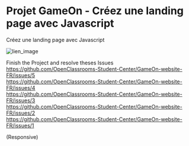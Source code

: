 # Projet GameOn - Créez une landing page avec Javascript

Créez une landing page avec Javascript

![lien_image](https://user.oc-static.com/upload/2021/12/15/16395717662959_HomePage.png)

Finish the Project and resolve theses Issues
<br>
https://github.com/OpenClassrooms-Student-Center/GameOn-website-FR/issues/5
<br>
https://github.com/OpenClassrooms-Student-Center/GameOn-website-FR/issues/4
<br>
https://github.com/OpenClassrooms-Student-Center/GameOn-website-FR/issues/3
<br>
https://github.com/OpenClassrooms-Student-Center/GameOn-website-FR/issues/2
<br>
https://github.com/OpenClassrooms-Student-Center/GameOn-website-FR/issues/1


(Responsive)
